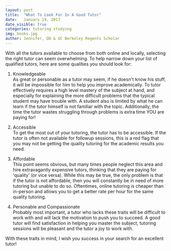 ```yaml
---
layout: post
title:  "What To Look For In A Good Tutor"
date:   January 19, 2017
date_visible: true
categories: tutoring studying
img: books.jpg
author: Jennifer, OD & UC Berkeley Regents Scholar
---
```

With all the tutors available to choose from both online and locally, selecting the right tutor can seem overwhelming. To help narrow down your list of qualified tutors, here are some qualities you should look for:

<!--more-->

1. Knowledgeable <br>
As great or personable as a tutor may seem, if he doesn't know his stuff, it will be impossible for him to help you improve academically. To tutor effectively requires a high level mastery of the subject at hand, and especially for explaining the more difficult problems that the typical student may have trouble with. A student also is limited by what he can learn if the tutor himself is not familiar with the topic. Additionally, the time the tutor wastes struggling through problems is extra time YOU are paying for!

2. Accessible <br>
To get the most out of your tutoring, the tutor has to be accessible. If the tutor is often not available for followup sessions, this is a red flag that you may not be getting the quality tutoring for the academic results you need.

3. Affordable <br>
This point seems obvious, but many times people neglect this area and hire extravagantly expensive tutors, thinking that they are paying for 'quality' (or vice versa). While this may be true, the only problem is that if the tutor is not affordable, then you will constantly be in need of more tutoring but unable to do so. Oftentimes, online tutoring is cheaper than in-person and allows you to get a better rate per hour for the same quality tutoring.

4. Personable and Compassionate <br>
Probably most important, a tutor who lacks these traits will be difficult to work with and will lack the motivation to push you to succeed. A good tutor will find satisfaction in helping you master the subject, tutoring sessions will be pleasant and the tutor a joy to work with.

With these traits in mind, I wish you success in your search for an excellent tutor!
